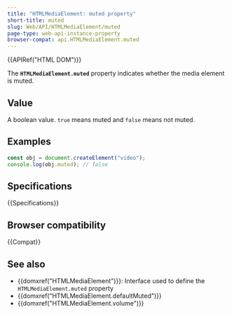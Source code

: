 ```yaml
---
title: "HTMLMediaElement: muted property"
short-title: muted
slug: Web/API/HTMLMediaElement/muted
page-type: web-api-instance-property
browser-compat: api.HTMLMediaElement.muted
---
```


{{APIRef("HTML DOM")}}

The **`HTMLMediaElement.muted`** property indicates whether the media
element is muted.

## Value

A boolean value. `true` means muted and `false` means
not muted.

## Examples

```js
const obj = document.createElement("video");
console.log(obj.muted); // false
```

## Specifications

{{Specifications}}

## Browser compatibility

{{Compat}}

## See also

- {{domxref("HTMLMediaElement")}}: Interface used to define the `HTMLMediaElement.muted` property
- {{domxref("HTMLMediaElement.defaultMuted")}}
- {{domxref("HTMLMediaElement.volume")}}
